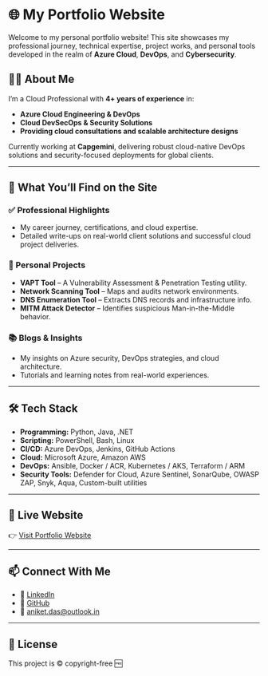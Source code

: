 # 🌐 My Portfolio Website

Welcome to my personal portfolio website! This site showcases my professional journey, technical expertise, project works, and personal tools developed in the realm of **Azure Cloud**, **DevOps**, and **Cybersecurity**.

## 👨‍💻 About Me

I’m a Cloud Professional with **4+ years of experience** in:
- **Azure Cloud Engineering & DevOps**
- **Cloud DevSecOps & Security Solutions**
- **Providing cloud consultations and scalable architecture designs**

Currently working at **Capgemini**, delivering robust cloud-native DevOps solutions and security-focused deployments for global clients.

---

## 🚀 What You’ll Find on the Site

### ✅ Professional Highlights
- My career journey, certifications, and cloud expertise.
- Detailed write-ups on real-world client solutions and successful cloud project deliveries.

### 🔧 Personal Projects
- **VAPT Tool** – A Vulnerability Assessment & Penetration Testing utility.
- **Network Scanning Tool** – Maps and audits network environments.
- **DNS Enumeration Tool** – Extracts DNS records and infrastructure info.
- **MITM Attack Detector** – Identifies suspicious Man-in-the-Middle behavior.

### 📚 Blogs & Insights
- My insights on Azure security, DevOps strategies, and cloud architecture.
- Tutorials and learning notes from real-world experiences.

---

## 🛠️ Tech Stack

- **Programming:** Python, Java, .NET
- **Scripting:** PowerShell, Bash, Linux
- **CI/CD:** Azure DevOps, Jenkins, GitHub Actions
- **Cloud:** Microsoft Azure, Amazon AWS
- **DevOps:** Ansible, Docker / ACR, Kubernetes / AKS, Terraform / ARM
- **Security Tools:** Defender for Cloud, Azure Sentinel, SonarQube, OWASP ZAP, Snyk, Aqua, Custom-built utilities

---

## 📍 Live Website

👉 [Visit Portfolio Website](https://aniketcs.netlify.app/)

---

## 📫 Connect With Me

- 🔗 [LinkedIn](https://www.linkedin.com/in/aniket-cs/)
- 🐙 [GitHub](https://github.com/aniket-cs)
- 📧 aniket.das@outlook.in

---

## 📝 License

This project is © copyright-free 🆓
